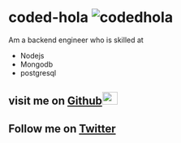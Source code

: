 # coded-hola ![codedhola](https://avatars.githubusercontent.com/codedhola)
Am a backend engineer who is skilled at
- Nodejs
- Mongodb
- postgresql
  
## visit me on [Github](https://github.com/codedhola)<img src="https://avatars.githubusercontent.com/<github>" width="30" height="25">

## Follow me on [Twitter](https://twitter.com/codedhola_)